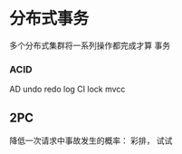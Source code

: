 # 分布式事务

多个分布式集群将一系列操作都完成才算 事务



### ACID
AD undo redo log
CI lock mvcc



## 2PC 
降低一次请求中事故发生的概率： 彩排， 试试


